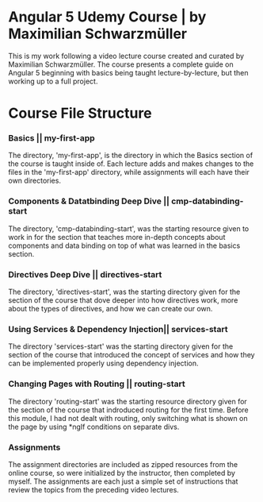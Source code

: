# Angular 5 Udemy Course | by Maximilian Schwarzmüller

This is my work following a video lecture course created and curated by Maximilian Schwarzmüller. The course presents a complete guide on Angular 5 beginning with basics being taught lecture-by-lecture, but then working up to a full project.

# Course File Structure

### Basics || my-first-app
The directory, 'my-first-app', is the directory in which the Basics section of the course is taught inside of. Each lecture adds and makes changes to the files in the 'my-first-app' directory, while assignments will each have their own directories.

### Components & Datatbinding Deep Dive || cmp-databinding-start
The directory, 'cmp-databinding-start', was the starting resource given to work in for the section that teaches more in-depth concepts about components and data binding on top of what was learned in the basics section.

### Directives Deep Dive || directives-start
The directory, 'directives-start', was the starting directory given for the section of the course that dove deeper into how directives work, more about the types of directives, and how we can create our own.

### Using Services & Dependency Injection|| services-start
The directory 'services-start' was the starting directory given for the section of the course that introduced the concept of services and how they can be implemented properly using dependency injection.

### Changing Pages with Routing || routing-start
The directory 'routing-start' was the starting resource directory given for the section of the course that indroduced routing for the first time. Before this module, I had not dealt with routing, only switching what is shown on the page by using *ngIf conditions on separate divs.

### Assignments
The assignment directories are included as zipped resources from the online course, so were initialized by the instructor, then completed by myself. The assignments are each just a simple set of instructions that review the topics from the preceding video lectures.
